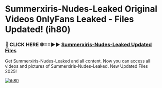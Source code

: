 # Summerxiris-Nudes-Leaked Original Videos 0nlyFans Leaked - Files Updated! (ih80)

<h3>🔴 CLICK HERE 🌐==►► <a href="https://tinyurl.com/yrmya6cz" rel="nofollow">Summerxiris-Nudes-Leaked Updated Files</a></h3>

Get Summerxiris-Nudes-Leaked and all content. Now you can access all videos and pictures of Summerxiris-Nudes-Leaked. New Updated Files 2025!

[![ih80](https://i.imgur.com/FMdXYCs.gif)](https://tinyurl.com/yrmya6cz)
